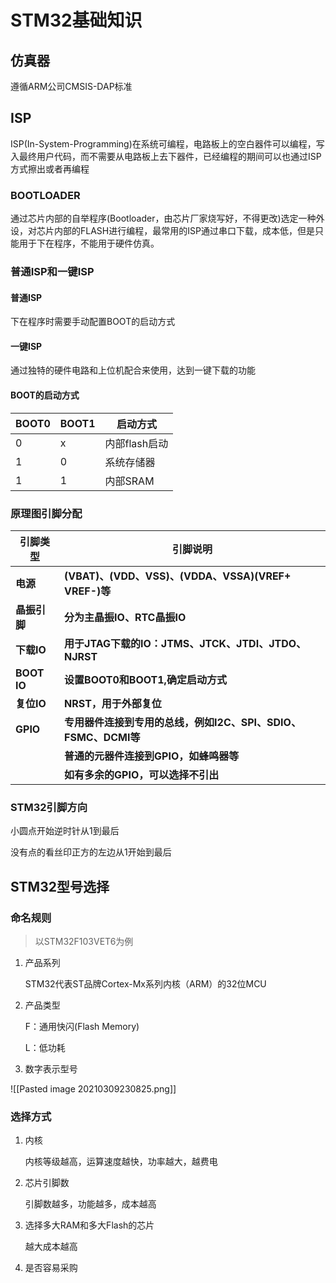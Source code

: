# STM32基础知识

## 仿真器

遵循ARM公司CMSIS-DAP标准

## ISP

ISP(In-System-Programming)在系统可编程，电路板上的空白器件可以编程，写入最终用户代码，而不需要从电路板上去下器件，已经编程的期间可以也通过ISP方式擦出或者再编程

### BOOTLOADER

通过芯片内部的自举程序(Bootloader，由芯片厂家烧写好，不得更改)选定一种外设，对芯片内部的FLASH进行编程，最常用的ISP通过串口下载，成本低，但是只能用于下在程序，不能用于硬件仿真。

### 普通ISP和一键ISP

#### 普通ISP

下在程序时需要手动配置BOOT的启动方式

#### 一键ISP

通过独特的硬件电路和上位机配合来使用，达到一键下载的功能

#### BOOT的启动方式

| BOOT0 | BOOT1 | 启动方式      |
| ----- | ----- | ------------- |
| 0     | x     | 内部flash启动 |
| 1     | 0     | 系统存储器    |
| 1     | 1     | 内部SRAM      |

### 原理图引脚分配

| 引脚类型     | 引脚说明                                                     |
| ------------ | ------------------------------------------------------------ |
| **电源**     | **(VBAT)、(VDD、VSS)、(VDDA、VSSA)(VREF+ VREF-)等**          |
| **晶振引脚** | **分为主晶振IO、RTC晶振IO**                                  |
| **下载IO**   | **用于JTAG下载的IO：JTMS、JTCK、JTDI、JTDO、NJRST**          |
| **BOOT IO**  | **设置BOOT0和BOOT1,确定启动方式**                            |
| **复位IO**   | **NRST，用于外部复位**                                       |
| **GPIO**     | **专用器件连接到专用的总线，例如I2C、SPI、SDIO、FSMC、DCMI等** |
|              | **普通的元器件连接到GPIO，如蜂鸣器等**                       |
|              | **如有多余的GPIO，可以选择不引出**                           |

### STM32引脚方向

小圆点开始逆时针从1到最后

没有点的看丝印正方的左边从1开始到最后

## STM32型号选择

### 命名规则

> 以STM32F103VET6为例

1. 产品系列

    STM32代表ST品牌Cortex-Mx系列内核（ARM）的32位MCU

2. 产品类型

   F：通用快闪(Flash Memory)

   L：低功耗

3. 数字表示型号

![[Pasted image 20210309230825.png]]

### 选择方式

1. 内核

   内核等级越高，运算速度越快，功率越大，越费电

2. 芯片引脚数

   引脚数越多，功能越多，成本越高

3. 选择多大RAM和多大Flash的芯片

   越大成本越高

4. 是否容易采购

